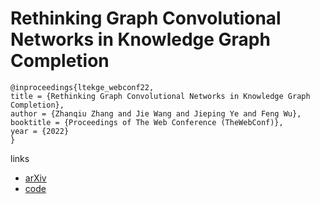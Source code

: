 # Rethinking Graph Convolutional Networks in Knowledge Graph Completion

```
@inproceedings{ltekge_webconf22,
title = {Rethinking Graph Convolutional Networks in Knowledge Graph Completion},
author = {Zhanqiu Zhang and Jie Wang and Jieping Ye and Feng Wu},
booktitle = {Proceedings of The Web Conference (TheWebConf)},
year = {2022}
}
```

links
- [arXiv](https://arxiv.org/abs/2202.05679)
- [code](https://github.com/MIRALab-USTC/GCN4KGC)

